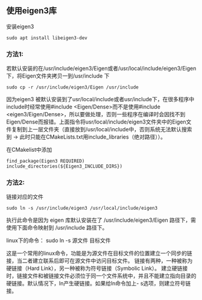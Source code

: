 ## 使用eigen3库

安装eigen3

```
sudo apt install libeigen3-dev
```

### 方法1:

若默认安装的在/usr/include/eigen3/Eigen或者/usr/local/include/eigen3/Eigen下，将Eigen文件夹拷贝一到/usr/include 下

```
sudo cp -r /usr/include/eigen3/Eigen /usr/include
```

因为eigen3 被默认安装到了usr/local/include或者usr/include下，在很多程序中include时经常使用#include <Eigen/Dense>而不是使用#include <eigen3/Eigen/Dense>，所以要做处理，否则一些程序在编译时会因找不到Eigen/Dense而报错。上面指令将usr/local/include/eigen3文件夹中的Eigen文件复制到上一层文件夹（直接放到/usr/local/include中，否则系统无法默认搜索到 -> 此时只能在CMakeLists.txt用include_libraries（绝对路径））。

在CMakelist中添加

```
find_package(Eigen3 REQUIRED)
include_directories(${Eigen3_INCLUDE_DIRS})
```

### 方法2: 

链接对应的文件

```
sudo ln -s /usr/include/eigen3 /usr/local/include/eigen3
```

执行此命令是因为 eigen 库默认安装在了 /usr/include/eigen3/Eigen 路径下，需使用下面命令映射到 /usr/include 路径下。

linux下的命令： sudo ln -s 源文件 目标文件

这是一个常用的linux命令，功能是为源文件在目标文件的位置建立一个同步的链接，当二者建立联系后即可在源文件中访问目标文件。 链接有两种，一种被称为硬链接（Hard Link），另一种被称为符号链接（Symbolic Link）。 建立硬链接时，链接文件和被链接文件必须位于同一个文件系统中，并且不能建立指向目录的硬链接。默认情况下，ln产生硬链接。如果给ln命令加上- s选项，则建立符号链接。

